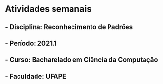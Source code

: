 # Atividades semanais
## - Disciplina: Reconhecimento de Padrões
## - Período: 2021.1
## - Curso: Bacharelado em Ciência da Computação
## - Faculdade: UFAPE